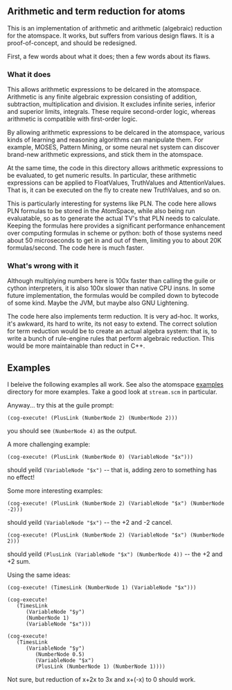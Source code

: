 
Arithmetic and term reduction for atoms
---------------------------------------

This is an implementation of arithmetic and arithmetic (algebraic)
reduction for the atomspace. It works, but suffers from various design
flaws.  It is a proof-of-concept, and should be redesigned.

First, a few words about what it does; then a few words about its flaws.

### What it does
This allows arithmetic expressions to be delcared in the atomspace.
Arithmetic is any finite algebraic expression consisting of addition,
subtraction, multiplication and division. It excludes infinite series,
inferior and superior limits, integrals. These require second-order
logic, whereas arithmetic is compatible with first-order logic.

By allowing arithmetic expressions to be delcared in the atomspace,
various kinds of learning and reasoning algorithms can manipulate them.
For example, MOSES, Pattern Mining, or some neural net system can
discover brand-new arithmetic expressions, and stick them in the
atomspace.

At the same time, the code in this directory allows arithmetic
expressions to be evaluated, to get numeric results. In particular,
these arithmetic expressions can be applied to FloatValues, TruthValues
and AttentionValues. That is, it can be executed on the fly to create
new TruthValues, and so on.

This is particularly interesting for systems like PLN. The code here
allows PLN formulas to be stored in the AtomSpace, while also being
run evaluatable, so as to generate the actual TV's that PLN needs to
calculate. Keeping the formulas here provides a significant performance
enhancement over computing formulas in scheme or python: both of those
systems need about 50 microseconds to get in and out of them, limiting
you to about 20K formulas/second.  The code here is much faster.

### What's wrong with it
Although multiplying numbers here is 100x faster than calling the guile
or cython interpreters, it is also 100x slower than native CPU insns.
In some future implementation, the formulas would be compiled down to
bytecode of some kind. Maybe the JVM, but maybe also GNU Lightening.

The code here also implements term reduction. It is very ad-hoc. It
works, it's awkward, its hard to write, its not easy to extend. The
correct solution for term reduction would be to create an actual algebra
system: that is, to write a bunch of rule-engine rules that perform
algebraic reduction. This would be more maintainable than reduct in C++.

## Examples
I beleive the following examples all work. See also the atomspace
[examples](../../../examples/atomspace) directory for more examples.
Take a good look at `stream.scm` in particular.

Anyway... try this at the guile prompt:
```
(cog-execute! (PlusLink (NumberNode 2) (NumberNode 2)))
```

you should see `(NumberNode 4)` as the output.

A more challenging example:
```
(cog-execute! (PlusLink (NumberNode 0) (VariableNode "$x")))
```

should yeild `(VariableNode "$x")` -- that is, adding zero to something
has no effect!

Some more interesting examples:
```
(cog-execute! (PlusLink (NumberNode 2) (VariableNode "$x") (NumberNode -2)))
```

should yeild `(VariableNode "$x")` -- the +2 and -2 cancel.

```
(cog-execute! (PlusLink (NumberNode 2) (VariableNode "$x") (NumberNode 2)))
```

should yeild `(PlusLink (VariableNode "$x") (NumberNode 4))` --
the +2 and +2 sum.

Using the same ideas:
```
(cog-execute! (TimesLink (NumberNode 1) (VariableNode "$x")))

(cog-execute!
   (TimesLink
      (VariableNode "$y")
      (NumberNode 1)
      (VariableNode "$x")))

(cog-execute!
   (TimesLink
      (VariableNode "$y")
         (NumberNode 0.5)
         (VariableNode "$x")
         (PlusLink (NumberNode 1) (NumberNode 1))))
```

Not sure, but reduction of x+2x to 3x and x+(-x) to 0 should work.

